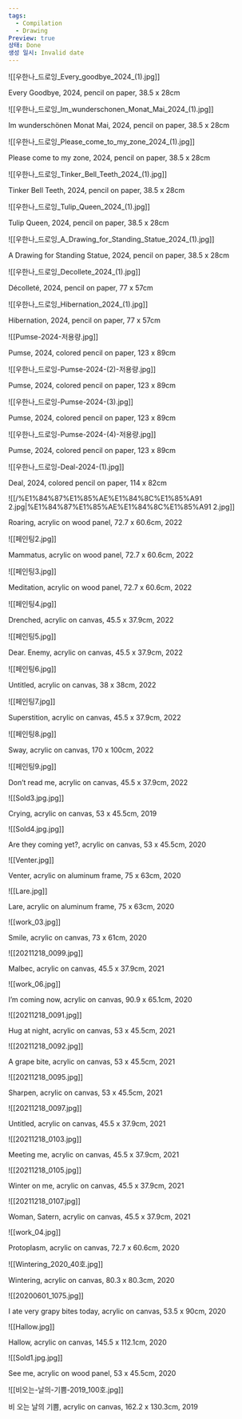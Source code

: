```yaml
---
tags:
  - Compilation
  - Drawing
Preview: true
상태: Done
생성 일시: Invalid date
---
```

  

![[우한나_드로잉_Every_goodbye_2024_(1).jpg]]

Every Goodbye, 2024, pencil on paper, 38.5 x 28cm

  

![[우한나_드로잉_Im_wunderschonen_Monat_Mai_2024_(1).jpg]]

Im wunderschönen Monat Mai, 2024, pencil on paper, 38.5 x 28cm

  

![[우한나_드로잉_Please_come_to_my_zone_2024_(1).jpg]]

Please come to my zone, 2024, pencil on paper, 38.5 x 28cm

  

![[우한나_드로잉_Tinker_Bell_Teeth_2024_(1).jpg]]

Tinker Bell Teeth, 2024, pencil on paper, 38.5 x 28cm

  

![[우한나_드로잉_Tulip_Queen_2024_(1).jpg]]

Tulip Queen, 2024, pencil on paper, 38.5 x 28cm

  

![[우한나_드로잉_A_Drawing_for_Standing_Statue_2024_(1).jpg]]

A Drawing for Standing Statue, 2024, pencil on paper, 38.5 x 28cm

  

![[우한나_드로잉_Decollete_2024_(1).jpg]]

Décolleté, 2024, pencil on paper, 77 x 57cm

  

![[우한나_드로잉_Hibernation_2024_(1).jpg]]

Hibernation, 2024, pencil on paper, 77 x 57cm

  

![[Pumse-2024-저용량.jpg]]

Pumse, 2024, colored pencil on paper, 123 x 89cm

  

![[우한나_드로잉-Pumse-2024-(2)-저용량.jpg]]

Pumse, 2024, colored pencil on paper, 123 x 89cm

  

![[우한나_드로잉-Pumse-2024-(3).jpg]]

Pumse, 2024, colored pencil on paper, 123 x 89cm

  

![[우한나_드로잉-Pumse-2024-(4)-저용량.jpg]]

Pumse, 2024, colored pencil on paper, 123 x 89cm

  

![[우한나_드로잉-Deal-2024-(1).jpg]]

Deal, 2024, colored pencil on paper, 114 x 82cm

  

![[/%E1%84%87%E1%85%AE%E1%84%8C%E1%85%A91 2.jpg|%E1%84%87%E1%85%AE%E1%84%8C%E1%85%A91 2.jpg]]

Roaring, acrylic on wood panel, 72.7 x 60.6cm, 2022

  

  

![[페인팅2.jpg]]

Mammatus, acrylic on wood panel, 72.7 x 60.6cm, 2022

  

  

![[페인팅3.jpg]]

Meditation, acrylic on wood panel, 72.7 x 60.6cm, 2022

  

  

![[페인팅4.jpg]]

Drenched, acrylic on canvas, 45.5 x 37.9cm, 2022

  

  

![[페인팅5.jpg]]

Dear. Enemy, acrylic on canvas, 45.5 x 37.9cm, 2022

  

  

![[페인팅6.jpg]]

Untitled, acrylic on canvas, 38 x 38cm, 2022

  

  

![[페인팅7.jpg]]

Superstition, acrylic on canvas, 45.5 x 37.9cm, 2022

  

  

  

![[페인팅8.jpg]]

Sway, acrylic on canvas, 170 x 100cm, 2022

  

  

![[페인팅9.jpg]]

Don’t read me, acrylic on canvas, 45.5 x 37.9cm, 2022

  

  

  

  

![[Sold3.jpg.jpg]]

Crying, acrylic on canvas, 53 x 45.5cm, 2019

  

  

![[Sold4.jpg.jpg]]

Are they coming yet?, acrylic on canvas, 53 x 45.5cm, 2020

  

  

![[Venter.jpg]]

Venter, acrylic on aluminum frame, 75 x 63cm, 2020

  

  

![[Lare.jpg]]

Lare, acrylic on aluminum frame, 75 x 63cm, 2020

  

  

![[work_03.jpg]]

Smile, acrylic on canvas, 73 x 61cm, 2020

  

  

![[20211218_0099.jpg]]

Malbec, acrylic on canvas, 45.5 x 37.9cm, 2021

  

  

  

  

  

![[work_06.jpg]]

I’m coming now, acrylic on canvas, 90.9 x 65.1cm, 2020

  

  

  

![[20211218_0091.jpg]]

Hug at night, acrylic on canvas, 53 x 45.5cm, 2021

  

![[20211218_0092.jpg]]

A grape bite, acrylic on canvas, 53 x 45.5cm, 2021

  

  

![[20211218_0095.jpg]]

Sharpen, acrylic on canvas, 53 x 45.5cm, 2021

  

  

![[20211218_0097.jpg]]

Untitled, acrylic on canvas, 45.5 x 37.9cm, 2021

  

  

![[20211218_0103.jpg]]

Meeting me, acrylic on canvas, 45.5 x 37.9cm, 2021

  

  

![[20211218_0105.jpg]]

Winter on me, acrylic on canvas, 45.5 x 37.9cm, 2021

  

  

![[20211218_0107.jpg]]

Woman, Satern, acrylic on canvas, 45.5 x 37.9cm, 2021

  

![[work_04.jpg]]

Protoplasm, acrylic on canvas, 72.7 x 60.6cm, 2020

  

  

![[Wintering_2020_40호.jpg]]

Wintering, acrylic on canvas, 80.3 x 80.3cm, 2020

  

![[20200601_1075.jpg]]

I ate very grapy bites today, acrylic on canvas, 53.5 x 90cm, 2020

  

  

  

  

![[Hallow.jpg]]

Hallow, acrylic on canvas, 145.5 x 112.1cm, 2020

  

  

![[Sold1.jpg.jpg]]

See me, acrylic on wood panel, 53 x 45.5cm, 2020

  

  

![[비오는-날의-기쁨-2019_100호.jpg]]

비 오는 날의 기쁨, acrylic on canvas, 162.2 x 130.3cm, 2019